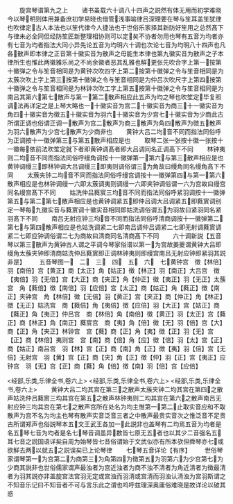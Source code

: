 <!-- { "loadSidebar": true } -->
　　旋宫琴谱第九之上
　　诸书虽载六十调八十四声之説然有体无用而初学难晓今以琴明则体用兼备庶初学易晓也借管浅事喻律吕深理要在琴与笙耳盖笙犹律也吹律定古人本法也以笙代律今人捷法也于世俗乐家择其新防好笙用之总然髙下与律未必全同但经防笙匠新整理相协则可以定矣不协者勿用也琴有五音为均者亦有七音为均者指法大同小异先论五音为均明六十调也次论七音为均明八十四声也凡各散声即本律之正音第十徽实音为散声之毋能生本律也第九徽实音为散声之子本律所生也惟此两徽雅乐尚之不尚余徽者恶其乱雅也觧更张先吹合字上第一按第十徽弹之令与笙音相同是为黄钟次吹四字上第二按第十徽弹之令与笙音相同是为太蔟次吹上字上第三按第十徽弹之令与笙音相同是为仲吕次吹尺字上第四按第十徽弹之令与笙音相同是为林钟次吹工字上第五按第十徽弹之令与笙音相同是为南吕其第六第七散声与第一第二散声相应此五声为均之琴也吹笙定毕复照调法再详定之是上琴大略也一十徽实音为宫二十徽实音为商三十一徽实音为角四十徽实音为徴五十徽实音为羽六十徽实音为少宫七十徽实音为少商此古所谓正调也俗谓正调一散声为宫二散声为商三散声为角四散声为徴五散声为羽六散声为少宫七散声为少商非也
　　黄钟大吕二均音不同而指法同俗呼为正调按十一徽弹第三与第五散声相应是也
　　取琴二张一张按十徽一张按十一徽每依前法吹笙定就下者即黄钟调髙者即大吕调同名正调髙下不同
　　林钟夷则二均音不同而指法同俗呼缦角调按十一徽弹第一第六与第三散声相应是也黄钟调缦三即林钟调大吕调缦三即夷则调俗谓三为角故曰缦角同名缦角髙下不同
　　太蔟夹钟二均音不同而指法同俗呼缦宫调按十一徽弹第四与第一第六散声相应是也林钟调缦一六即太蔟调夷则调缦一六即夹钟调俗谓一六为宫故曰缦宫同名缦宫髙下不同
　　姑洗仲吕蕤賔三均音不同而指法同俗呼紧羽调按十一徽弹第五与第二第七散声相应是也黄钟调紧五即仲吕调大吕调紧五即蕤賔调别定一琴每九徽实音与蕤賔调十徽实音相同即姑洗调俗谓五为羽故曰紧羽同名紧羽髙下不同
　　南吕无射应钟三均音不同而指法同俗呼清商调按十一徽弹第二第七与第四散声相应是也姑洗调紧二七即南吕调仲吕调紧二七即无射调蕤賔调紧二七即应钟调俗谓二七为商故曰清商同名清商髙下不同
　　六十调新説【五音琴以第三散声为黄钟古人谓之平调今琴家俗谱以第一为宫故姜夔谓黄钟大吕即缦角太蔟夹钟即清商姑洗仲吕蕤賔即正调林钟夷则即缦宫南吕无射应钟即紧羽其説非是】
　　五音琴图一　二　三　四　五　六　七黄钟宫　徴【林倍】羽【南倍】宫【黄正】商【太正】角【姑正】徴【林正】羽【南正】大吕宫　徴【夷倍】羽【无倍】宫【大正】商【夹正】角【仲正】徴【夷正】羽【无正】太蔟宫　角【蕤倍】徴【南倍】羽【应倍】宫【太正】商【姑正】角【蕤正】徴【南正】夹钟宫　角【林倍】徴【无倍】羽【黄正】宫【夹正】商【仲正】角【林正】徴【无正】姑洗宫　商【蕤倍】角【夷倍】徴【应倍】羽【大正】宫【姑正】商【蕤正】角【夷正】仲吕宫　商【林倍】角【南倍】徴【黄正】羽【太正】宫【蕤正】商【林正】角【南正】蕤賔宫　商【夷】角【倍】徴【无】羽【倍】宫【大】商【正】角【夹正】林钟宫　宫【蕤】商【正】角【夷】徴【正】羽【无】宫【正】商【林倍】夷则宫　宫【南】商【倍】角【应】徴【倍】羽【太】宫【正】商【姑正】南吕宫　羽【林】宫【正】商【南】角【正】徴【夷】羽【倍】宫【无倍】无射宫　羽【黄】宫【正】商【夹】角【正】徴【仲】羽【正】宫【夷正】应钟宫　羽【无】宫【正】商【蕤】角【倍】徴【南】羽【倍】宫【应倍】

<经部,乐类,乐律全书,卷六上>
<经部,乐类,乐律全书,卷六上>
<经部,乐类,乐律全书,卷六上>
　　黄钟大吕二均其宫在第三之散声太蔟夹钟二均其宫在第四之散声姑洗仲吕蕤賔三均其宫在第五之散声林钟夷则二均其宫在第六之散声南吕无射应钟三均其宫在第七之散声宫所在处名为均主惟第一第二止取实音应和不取散声为宫不名为均主也琴有散声实音泛音三者之中散声最贵实音次之惟泛音不足贵古所谓郑声也俗説琴本五文王武王各加一此説非也盖琴有二均焉五音为均者是名五琴七音为均者是名七琴音调虽异数皆七原无五者也以其少二音强名五耳七音之説国语详矣自周为始琴皆七音俗谓始于文武似亦有所本欤但舜琴亦七或欲觧去两以就五之説误矣已上论琴律
　　七琴五音详论【有序】
　　世俗琴家谓琴第一为宫第二为商第三为角第四为徴第五为羽第六为少宫第七为少商其説非也世俗儒家谓声最浊者为宫近浊者为商不浊不清者为角近清者为徴最清者为羽其説亦非盖旋宫法宫羽无定或宫浊而羽清或宫清而羽浊认清浊为宫羽斯谓之不知音乐记曰不知音者不可与言乐此之谓也呜呼兹理深奥庸俗难晓是故详论以破其惑
